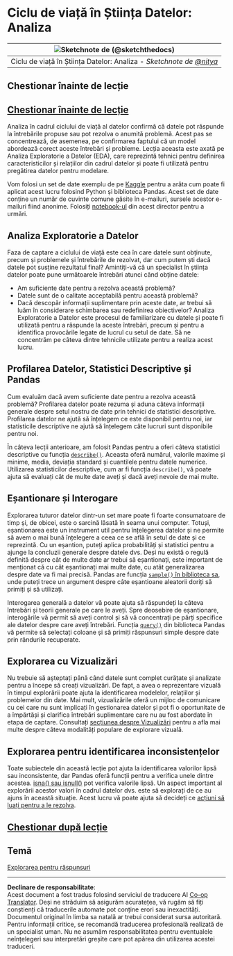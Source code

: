<!--
CO_OP_TRANSLATOR_METADATA:
{
  "original_hash": "2baeafe1db4d58ee5b8ec85db9de728a",
  "translation_date": "2025-09-05T18:24:26+00:00",
  "source_file": "4-Data-Science-Lifecycle/15-analyzing/README.md",
  "language_code": "ro"
}
-->
# Ciclu de viață în Știința Datelor: Analiza

|![ Sketchnote de [(@sketchthedocs)](https://sketchthedocs.dev) ](../../sketchnotes/15-Analyzing.png)|
|:---:|
| Ciclu de viață în Știința Datelor: Analiza - _Sketchnote de [@nitya](https://twitter.com/nitya)_ |

## Chestionar înainte de lecție

## [Chestionar înainte de lecție](https://ff-quizzes.netlify.app/en/ds/quiz/28)

Analiza în cadrul ciclului de viață al datelor confirmă că datele pot răspunde la întrebările propuse sau pot rezolva o anumită problemă. Acest pas se concentrează, de asemenea, pe confirmarea faptului că un model abordează corect aceste întrebări și probleme. Lecția aceasta este axată pe Analiza Exploratorie a Datelor (EDA), care reprezintă tehnici pentru definirea caracteristicilor și relațiilor din cadrul datelor și poate fi utilizată pentru pregătirea datelor pentru modelare.

Vom folosi un set de date exemplu de pe [Kaggle](https://www.kaggle.com/balaka18/email-spam-classification-dataset-csv/version/1) pentru a arăta cum poate fi aplicat acest lucru folosind Python și biblioteca Pandas. Acest set de date conține un număr de cuvinte comune găsite în e-mailuri, sursele acestor e-mailuri fiind anonime. Folosiți [notebook-ul](../../../../4-Data-Science-Lifecycle/15-analyzing/notebook.ipynb) din acest director pentru a urmări.

## Analiza Exploratorie a Datelor

Faza de captare a ciclului de viață este cea în care datele sunt obținute, precum și problemele și întrebările de rezolvat, dar cum putem ști dacă datele pot susține rezultatul final? 
Amintiți-vă că un specialist în știința datelor poate pune următoarele întrebări atunci când obține datele:
-   Am suficiente date pentru a rezolva această problemă?
-   Datele sunt de o calitate acceptabilă pentru această problemă?
-   Dacă descopăr informații suplimentare prin aceste date, ar trebui să luăm în considerare schimbarea sau redefinirea obiectivelor?
Analiza Exploratorie a Datelor este procesul de familiarizare cu datele și poate fi utilizată pentru a răspunde la aceste întrebări, precum și pentru a identifica provocările legate de lucrul cu setul de date. Să ne concentrăm pe câteva dintre tehnicile utilizate pentru a realiza acest lucru.

## Profilarea Datelor, Statistici Descriptive și Pandas
Cum evaluăm dacă avem suficiente date pentru a rezolva această problemă? Profilarea datelor poate rezuma și aduna câteva informații generale despre setul nostru de date prin tehnici de statistici descriptive. Profilarea datelor ne ajută să înțelegem ce este disponibil pentru noi, iar statisticile descriptive ne ajută să înțelegem câte lucruri sunt disponibile pentru noi.

În câteva lecții anterioare, am folosit Pandas pentru a oferi câteva statistici descriptive cu funcția [`describe()`](https://pandas.pydata.org/pandas-docs/stable/reference/api/pandas.DataFrame.describe.html). Aceasta oferă numărul, valorile maxime și minime, media, deviația standard și cuantilele pentru datele numerice. Utilizarea statisticilor descriptive, cum ar fi funcția `describe()`, vă poate ajuta să evaluați cât de multe date aveți și dacă aveți nevoie de mai multe.

## Eșantionare și Interogare
Explorarea tuturor datelor dintr-un set mare poate fi foarte consumatoare de timp și, de obicei, este o sarcină lăsată în seama unui computer. Totuși, eșantionarea este un instrument util pentru înțelegerea datelor și ne permite să avem o mai bună înțelegere a ceea ce se află în setul de date și ce reprezintă. Cu un eșantion, puteți aplica probabilități și statistici pentru a ajunge la concluzii generale despre datele dvs. Deși nu există o regulă definită despre cât de multe date ar trebui să eșantionați, este important de menționat că cu cât eșantionați mai multe date, cu atât generalizarea despre date va fi mai precisă. 
Pandas are funcția [`sample()` în biblioteca sa](https://pandas.pydata.org/pandas-docs/stable/reference/api/pandas.DataFrame.sample.html), unde puteți trece un argument despre câte eșantioane aleatorii doriți să primiți și să utilizați.

Interogarea generală a datelor vă poate ajuta să răspundeți la câteva întrebări și teorii generale pe care le aveți. Spre deosebire de eșantionare, interogările vă permit să aveți control și să vă concentrați pe părți specifice ale datelor despre care aveți întrebări. 
Funcția [`query()`](https://pandas.pydata.org/pandas-docs/stable/reference/api/pandas.DataFrame.query.html) din biblioteca Pandas vă permite să selectați coloane și să primiți răspunsuri simple despre date prin rândurile recuperate.

## Explorarea cu Vizualizări
Nu trebuie să așteptați până când datele sunt complet curățate și analizate pentru a începe să creați vizualizări. De fapt, a avea o reprezentare vizuală în timpul explorării poate ajuta la identificarea modelelor, relațiilor și problemelor din date. Mai mult, vizualizările oferă un mijloc de comunicare cu cei care nu sunt implicați în gestionarea datelor și pot fi o oportunitate de a împărtăși și clarifica întrebări suplimentare care nu au fost abordate în etapa de captare. Consultați [secțiunea despre Vizualizări](../../../../../../../../../3-Data-Visualization) pentru a afla mai multe despre câteva modalități populare de explorare vizuală.

## Explorarea pentru identificarea inconsistențelor
Toate subiectele din această lecție pot ajuta la identificarea valorilor lipsă sau inconsistente, dar Pandas oferă funcții pentru a verifica unele dintre acestea. [isna() sau isnull()](https://pandas.pydata.org/pandas-docs/stable/reference/api/pandas.isna.html) pot verifica valorile lipsă. Un aspect important al explorării acestor valori în cadrul datelor dvs. este să explorați de ce au ajuns în această situație. Acest lucru vă poate ajuta să decideți ce [acțiuni să luați pentru a le rezolva](../../../../../../../../../2-Working-With-Data/08-data-preparation/notebook.ipynb).

## [Chestionar după lecție](https://ff-quizzes.netlify.app/en/ds/quiz/29)

## Temă

[Explorarea pentru răspunsuri](assignment.md)

---

**Declinare de responsabilitate**:  
Acest document a fost tradus folosind serviciul de traducere AI [Co-op Translator](https://github.com/Azure/co-op-translator). Deși ne străduim să asigurăm acuratețea, vă rugăm să fiți conștienți că traducerile automate pot conține erori sau inexactități. Documentul original în limba sa natală ar trebui considerat sursa autoritară. Pentru informații critice, se recomandă traducerea profesională realizată de un specialist uman. Nu ne asumăm responsabilitatea pentru eventualele neînțelegeri sau interpretări greșite care pot apărea din utilizarea acestei traduceri.